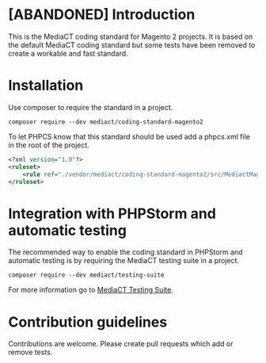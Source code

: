 # [ABANDONED] Introduction

This is the MediaCT coding standard for Magento 2 projects. It is based on 
the default MediaCT coding standard but some tests have been removed to create
a workable and fast standard.

# Installation

Use composer to require the standard in a project.

```shell
composer require --dev mediact/coding-standard-magento2
```

To let PHPCS know that this standard should be used add a phpcs.xml file in the
root of the project.

```xml
<?xml version="1.0"?>
<ruleset>
    <rule ref="./vendor/mediact/coding-standard-magento2/src/MediactMagento2"/>
</ruleset>
```

# Integration with PHPStorm and automatic testing

The recommended way to enable the coding standard in PHPStorm and automatic
testing is by requiring the MediaCT testing suite in a project.

```shell
composer require --dev mediact/testing-suite
```

For more information go to [MediaCT Testing Suite](https://github.com/mediact/testing-suite).

# Contribution guidelines

Contributions are welcome. Please create pull requests which add or remove
tests.
